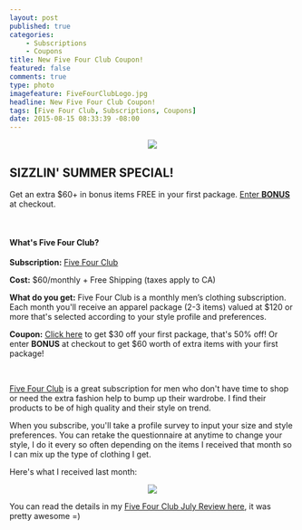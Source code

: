 ```yaml
---
layout: post
published: true
categories: 
    - Subscriptions
    - Coupons
title: New Five Four Club Coupon!
featured: false
comments: true
type: photo
imagefeature: FiveFourClubLogo.jpg
headline: New Five Four Club Coupon!
tags: [Five Four Club, Subscriptions, Coupons]
date: 2015-08-15 08:33:39 -08:00
---
```


<center><img src='/images/FiveFourClubLogo.jpg'></center>

<H2>SIZZLIN' SUMMER SPECIAL!</H2> 
<p>Get an extra $60+ in bonus items FREE in your first package. <a href="https://www.fivefourclub.com/getstarted?referrer=RE731318" target="_blank">Enter <b>BONUS</b></a> at checkout.</p>
<br>

<H4>What's Five Four Club?</H4>
<p><b>Subscription:</b> <a href="https://www.fivefourclub.com/getstarted?referrer=RE731318" target="_blank">Five Four Club</a></p>
<p><b>Cost:</b> $60/monthly + Free Shipping (taxes apply to CA)</p>
<p><b>What do you get:</b> Five Four Club is a monthly men’s clothing subscription. Each month you'll receive an apparel package (2-3 items) valued at $120 or more that's selected according to your style profile and preferences.</p>
<p><b>Coupon:</b> <a href="https://www.fivefourclub.com/getstarted?referrer=RE731318" target="_blank">Click here</a> to get $30 off your first package, that's 50% off! Or enter <b>BONUS</b> at checkout to get $60 worth of extra items with your first package!</p>
<br>

<p><a href="https://www.fivefourclub.com/getstarted?referrer=RE731318" target="_blank">Five Four Club</a> is a great subscription for men who don't have time to shop or need the extra fashion help to bump up their wardrobe. I find their products to be of high quality and their style on trend.</p>

<p>When you subscribe, you'll take a profile survey to input your size and style preferences. You can retake the questionnaire at anytime to change your style, I do it every so often depending on the items I received that month so I can mix up the type of clothing I get.</p>

<p>Here's what I received last month:</p>
<center><img src='/images/FiveFourClubJuly2015BCollage.jpg'></center>

<p>You can read the details in my <a href="http://whatsupmailbox.com/subscriptions/reviews/Five-Four-Club-Subscription-July-2015-2nd-Review-Coupon/" target="_blank">Five Four Club July Review here</a>, it was pretty awesome =)</p>
